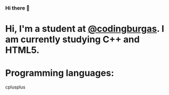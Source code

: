 ### Hi there 👋

<h1>Hi, I'm a student at <a href= "https://github.com/codingburgas">@codingburgas</a>. I am currently studying C++ and HTML5.</h1>

<h1>Programming languages:</h1>
<p>cplusplus</p>
